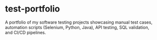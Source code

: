 # test-portfolio
A portfolio of my software testing projects showcasing manual test cases, automation scripts (Selenium, Python, Java), API testing, SQL validation, and CI/CD pipelines.
